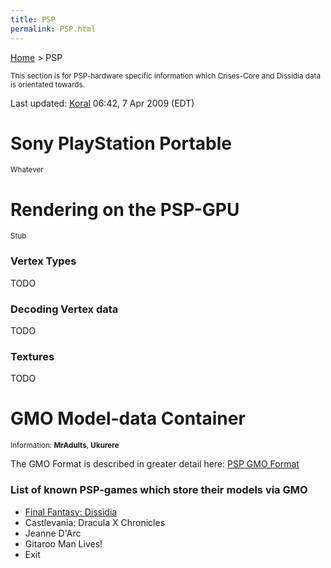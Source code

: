 ```yaml
---
title: PSP
permalink: PSP.html
---
```


[Home](Main%20Page.md) > PSP

<small> This section is for PSP-hardware specific information which
Crises-Core and Dissidia data is orientated towards. </small>

Last updated: [Koral][] 06:42, 7 Apr 2009 (EDT)

  

# Sony PlayStation Portable

<small>Whatever</small>

  

# Rendering on the PSP-GPU

<small>Stub</small>

### Vertex Types

TODO

  

### Decoding Vertex data

TODO

  

### Textures

TODO

  

# GMO Model-data Container

<small>Information: **MrAdults**, **Ukurere**</small>

  
The GMO Format is described in greater detail here: [PSP GMO Format][]

  

### List of known PSP-games which store their models via GMO

-   [Final Fantasy: Dissidia][]
-   Castlevania: Dracula X Chronicles
-   Jeanne D'Arc
-   Gitaroo Man Lives!
-   Exit

  [Koral]: User:Koral.md "wikilink"
  [PSP GMO Format]: PSP/GMO%20Format.md "wikilink"
  [Final Fantasy: Dissidia]: Dissidia.md "wikilink"
